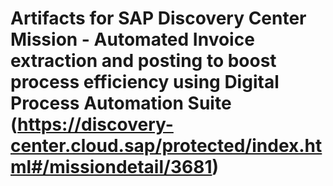 # Artifacts for SAP Discovery Center Mission - Automated Invoice extraction and posting to boost process efficiency using Digital Process Automation Suite (https://discovery-center.cloud.sap/protected/index.html#/missiondetail/3681)
 
